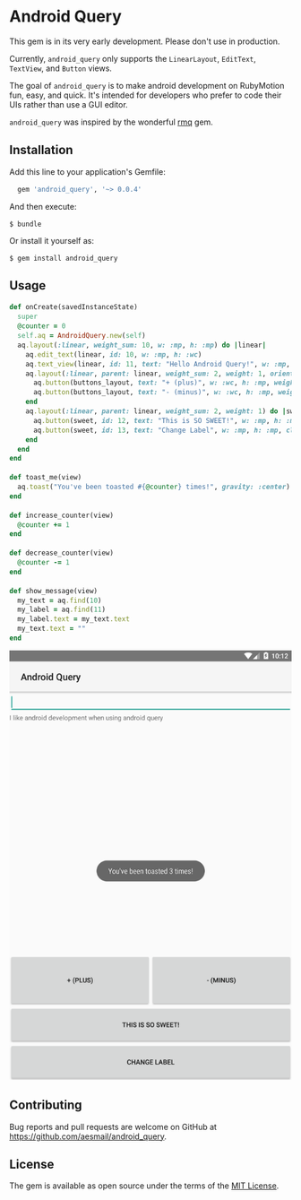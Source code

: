 # Android Query

This gem is in its very early development. Please don't use in production.

Currently, `android_query` only supports the `LinearLayout`, `EditText`, `TextView`, and `Button` views.

The goal of `android_query` is to make android development on RubyMotion fun, easy, and quick.
It's intended for developers who prefer to code their UIs rather than use a GUI editor.

`android_query` was inspired by the wonderful [rmq](http://github.com/infinitered/rmq/) gem.

## Installation


Add this line to your application's Gemfile:

```ruby
  gem 'android_query', '~> 0.0.4'
```

And then execute:

    $ bundle

Or install it yourself as:

    $ gem install android_query

## Usage

```ruby
def onCreate(savedInstanceState)
  super
  @counter = 0
  self.aq = AndroidQuery.new(self)
  aq.layout(:linear, weight_sum: 10, w: :mp, h: :mp) do |linear|
    aq.edit_text(linear, id: 10, w: :mp, h: :wc)
    aq.text_view(linear, id: 11, text: "Hello Android Query!", w: :mp, h: :wc, weight: 8)
    aq.layout(:linear, parent: linear, weight_sum: 2, weight: 1, orientation: :h) do |buttons_layout|
      aq.button(buttons_layout, text: "+ (plus)", w: :wc, h: :mp, weight: 1, click: :increase_counter)
      aq.button(buttons_layout, text: "- (minus)", w: :wc, h: :mp, weight: 1, click: :decrease_counter)
    end
    aq.layout(:linear, parent: linear, weight_sum: 2, weight: 1) do |sweet|
      aq.button(sweet, id: 12, text: "This is SO SWEET!", w: :mp, h: :mp, click: :toast_me, weight: 1)
      aq.button(sweet, id: 13, text: "Change Label", w: :mp, h: :mp, click: :show_message, weight: 1)
    end
  end
end

def toast_me(view)
  aq.toast("You've been toasted #{@counter} times!", gravity: :center)
end

def increase_counter(view)
  @counter += 1
end

def decrease_counter(view)
  @counter -= 1
end

def show_message(view)
  my_text = aq.find(10)
  my_label = aq.find(11)
  my_label.text = my_text.text
  my_text.text = ""
end
```

![Sample Screenshot](screenshot.png)

## Contributing

Bug reports and pull requests are welcome on GitHub at https://github.com/aesmail/android_query.

## License

The gem is available as open source under the terms of the [MIT License](http://opensource.org/licenses/MIT).
